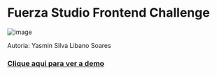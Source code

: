 # Fuerza Studio Frontend Challenge
![image](https://user-images.githubusercontent.com/48965772/147342343-d3587a17-8746-434a-894b-8cd01dcc195f.png)

Autoria: Yasmin Silva Libano Soares
### [Clique aqui para ver a demo](https://frontend-mock.herokuapp.com/#)
